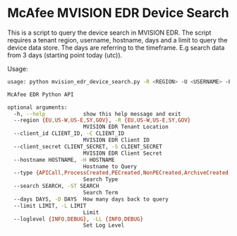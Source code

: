 # McAfee MVISION EDR Device Search

This is a script to query the device search in MVISION EDR. The script requires a tenant region, username, hostname, days and a limit to query the device data store. The days are referring to the timeframe. E.g search data from 3 days (starting point today (utc)).


Usage:

```sh
usage: python mvision_edr_device_search.py -R <REGION> -U <USERNAME> -P <PASSWORD> -H <HOSTNAME> -T <TYPE> -S <SEARCH> -D <DAYS> -L <MAX RESULTS>

McAfee EDR Python API

optional arguments:
  -h, --help            show this help message and exit
  --region {EU,US-W,US-E,SY,GOV}, -R {EU,US-W,US-E,SY,GOV}
                        MVISION EDR Tenant Location
  --client_id CLIENT_ID, -C CLIENT_ID
                        MVISION EDR Client ID
  --client_secret CLIENT_SECRET, -S CLIENT_SECRET
                        MVISION EDR Client Secret
  --hostname HOSTNAME, -H HOSTNAME
                        Hostname to Query
  --type {APICall,ProcessCreated,PECreated,NonPECreated,ArchiveCreated,ScriptCreated,ScriptExecuted,AdminHackingToolExecuted,ASEPCreatedOrModified,ServiceChanged,NetworkConnection,DNSQuery,ScheduledTaskRegistered,LoginLogout,LoadedDLLs,UserAccounts,WMIActivity,EPP_Response,DetectionsAlerts,Alerts}, -T {APICall,ProcessCreated,PECreated,NonPECreated,ArchiveCreated,ScriptCreated,ScriptExecuted,AdminHackingToolExecuted,ASEPCreatedOrModified,ServiceChanged,NetworkConnection,DNSQuery,ScheduledTaskRegistered,LoginLogout,LoadedDLLs,UserAccounts,WMIActivity,EPP_Response,DetectionsAlerts,Alerts}
                        Search Type
  --search SEARCH, -ST SEARCH
                        Search Term
  --days DAYS, -D DAYS  How many days back to query
  --limit LIMIT, -L LIMIT
                        Limit
  --loglevel {INFO,DEBUG}, -LL {INFO,DEBUG}
                        Set Log Level

```
